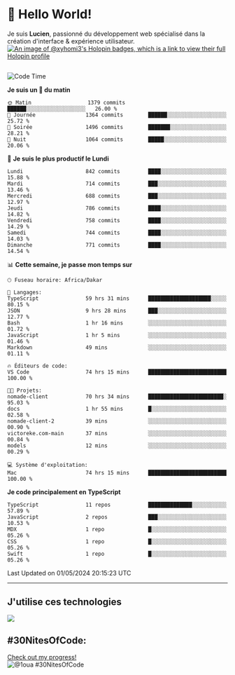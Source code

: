 # 👋 Hello World!

Je suis **Lucien**, passionné du développement web spécialisé dans la création d'interface & expérience utilisateur.
[![An image of @xyhomi3's Holopin badges, which is a link to view their full Holopin profile](https://holopin.me/xyhomi3)](https://holopin.io/@xyhomi3)

##

<!--START_SECTION:waka-->
![Code Time](http://img.shields.io/badge/Code%20Time-1%2C111%20hrs%203%20mins-blue)

**Je suis un 🐤 du matin** 

```text
🌞 Matin                  1379 commits        ██████░░░░░░░░░░░░░░░░░░░   26.00 % 
🌆 Journée                1364 commits        ██████░░░░░░░░░░░░░░░░░░░   25.72 % 
🌃 Soirée                 1496 commits        ███████░░░░░░░░░░░░░░░░░░   28.21 % 
🌙 Nuit                   1064 commits        █████░░░░░░░░░░░░░░░░░░░░   20.06 % 
```
📅 **Je suis le plus productif le Lundi** 

```text
Lundi                    842 commits         ████░░░░░░░░░░░░░░░░░░░░░   15.88 % 
Mardi                    714 commits         ███░░░░░░░░░░░░░░░░░░░░░░   13.46 % 
Mercredi                 688 commits         ███░░░░░░░░░░░░░░░░░░░░░░   12.97 % 
Jeudi                    786 commits         ████░░░░░░░░░░░░░░░░░░░░░   14.82 % 
Vendredi                 758 commits         ████░░░░░░░░░░░░░░░░░░░░░   14.29 % 
Samedi                   744 commits         ████░░░░░░░░░░░░░░░░░░░░░   14.03 % 
Dimanche                 771 commits         ████░░░░░░░░░░░░░░░░░░░░░   14.54 % 
```


📊 **Cette semaine, je passe mon temps sur** 

```text
🕑︎ Fuseau horaire: Africa/Dakar

💬 Langages: 
TypeScript               59 hrs 31 mins      ████████████████████░░░░░   80.15 % 
JSON                     9 hrs 28 mins       ███░░░░░░░░░░░░░░░░░░░░░░   12.77 % 
Bash                     1 hr 16 mins        ░░░░░░░░░░░░░░░░░░░░░░░░░   01.72 % 
JavaScript               1 hr 5 mins         ░░░░░░░░░░░░░░░░░░░░░░░░░   01.46 % 
Markdown                 49 mins             ░░░░░░░░░░░░░░░░░░░░░░░░░   01.11 % 

🔥 Éditeurs de code: 
VS Code                  74 hrs 15 mins      █████████████████████████   100.00 % 

🐱‍💻 Projets: 
nomade-client            70 hrs 34 mins      ████████████████████████░   95.03 % 
docs                     1 hr 55 mins        █░░░░░░░░░░░░░░░░░░░░░░░░   02.58 % 
nomade-client-2          39 mins             ░░░░░░░░░░░░░░░░░░░░░░░░░   00.90 % 
victoreke.com-main       37 mins             ░░░░░░░░░░░░░░░░░░░░░░░░░   00.84 % 
models                   12 mins             ░░░░░░░░░░░░░░░░░░░░░░░░░   00.29 % 

💻 Système d'exploitation: 
Mac                      74 hrs 15 mins      █████████████████████████   100.00 % 
```

**Je code principalement en TypeScript** 

```text
TypeScript               11 repos            ██████████████░░░░░░░░░░░   57.89 % 
JavaScript               2 repos             ███░░░░░░░░░░░░░░░░░░░░░░   10.53 % 
MDX                      1 repo              █░░░░░░░░░░░░░░░░░░░░░░░░   05.26 % 
CSS                      1 repo              █░░░░░░░░░░░░░░░░░░░░░░░░   05.26 % 
Swift                    1 repo              █░░░░░░░░░░░░░░░░░░░░░░░░   05.26 % 
```




 Last Updated on 01/05/2024 20:15:23 UTC
<!--END_SECTION:waka-->
---

## J'utilise ces technologies

<p align="left">
  <a href="https://skillicons.dev">
    <img src="https://skillicons.dev/icons?i=ts,js,md,scss,tailwind,react,redux,docker,express,astro,vite,nextjs,vercel,figma,ableton" />
  </a>
</p>

## #30NitesOfCode:
  [Check out my progress!](https://www.codedex.io/@1oua/30-nites-of-code)  
  ![@1oua #30NitesOfCode](https://www.codedex.io/api/petStatus?user=1oua)
